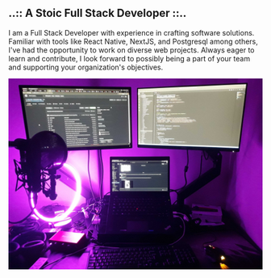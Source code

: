 ## ..:: A Stoic Full Stack Developer ::..

I am a Full Stack Developer with experience in crafting software solutions. Familiar with tools like React Native, NextJS, and Postgresql among others, I've had the opportunity to work on diverse web projects. Always eager to learn and contribute, I look forward to possibly being a part of your team and supporting your organization's objectives.



![mypc](project_images/mypc.jpg "My PC")

